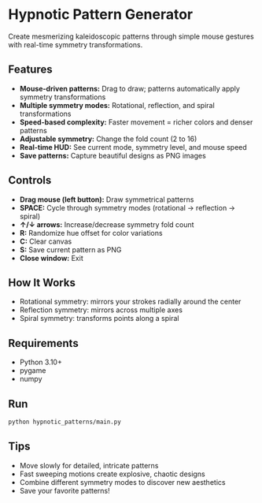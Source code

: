 # Hypnotic Pattern Generator

Create mesmerizing kaleidoscopic patterns through simple mouse gestures with real-time symmetry transformations.

## Features
- **Mouse-driven patterns:** Drag to draw; patterns automatically apply symmetry transformations
- **Multiple symmetry modes:** Rotational, reflection, and spiral transformations
- **Speed-based complexity:** Faster movement = richer colors and denser patterns
- **Adjustable symmetry:** Change the fold count (2 to 16)
- **Real-time HUD:** See current mode, symmetry level, and mouse speed
- **Save patterns:** Capture beautiful designs as PNG images

## Controls
- **Drag mouse (left button):** Draw symmetrical patterns
- **SPACE:** Cycle through symmetry modes (rotational → reflection → spiral)
- **↑/↓ arrows:** Increase/decrease symmetry fold count
- **R:** Randomize hue offset for color variations
- **C:** Clear canvas
- **S:** Save current pattern as PNG
- **Close window:** Exit

## How It Works
- Rotational symmetry: mirrors your strokes radially around the center
- Reflection symmetry: mirrors across multiple axes
- Spiral symmetry: transforms points along a spiral

## Requirements
- Python 3.10+
- pygame
- numpy

## Run
```bash
python hypnotic_patterns/main.py
```

## Tips
- Move slowly for detailed, intricate patterns
- Fast sweeping motions create explosive, chaotic designs
- Combine different symmetry modes to discover new aesthetics
- Save your favorite patterns!
